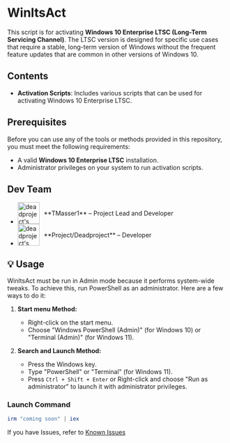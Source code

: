# WinltsAct

This script is for activating **Windows 10 Enterprise LTSC (Long-Term Servicing Channel)**. The LTSC version is designed for specific use cases that require a stable, long-term version of Windows without the frequent feature updates that are common in other versions of Windows 10.

## Contents

- **Activation Scripts**: Includes various scripts that can be used for activating Windows 10 Enterprise LTSC.

## Prerequisites

Before you can use any of the tools or methods provided in this repository, you must meet the following requirements:

- A valid **Windows 10 Enterprise LTSC** installation.
- Administrator privileges on your system to run activation scripts.

## Dev Team

- <div style="display: flex; align-items: center;">
  <a href="https://github.com/deadproject" target="_blank">
    <img src="https://avatars.githubusercontent.com/deadproject" alt="deadproject's avatar" width="50" height="50" style="margin-right: 10px;">
  </a> **TMasser1** – Project Lead and Developer 

- <div style="display: flex; align-items: center;">
  <a href="https://github.com/deadproject" target="_blank">
    <img src="https://avatars.githubusercontent.com/deadproject" alt="deadproject's avatar" width="50" height="50" style="margin-right: 10px;">
  </a> **Project/Deadproject** – Developer 

## 💡 Usage

WinltsAct must be run in Admin mode because it performs system-wide tweaks. To achieve this, run PowerShell as an administrator. Here are a few ways to do it:

1. **Start menu Method:**
   - Right-click on the start menu.
   - Choose "Windows PowerShell (Admin)" (for Windows 10) or "Terminal (Admin)" (for Windows 11).

2. **Search and Launch Method:**
   - Press the Windows key.
   - Type "PowerShell" or "Terminal" (for Windows 11).
   - Press `Ctrl + Shift + Enter` or Right-click and choose "Run as administrator" to launch it with administrator privileges.

### Launch Command

```ps1
irm "coming soon" | iex
```

If you have Issues, refer to [Known Issues](https://github.com/deadproject/WinAct/issues)
